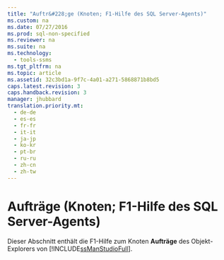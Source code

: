 ```yaml
---
title: "Auftr&#228;ge (Knoten; F1-Hilfe des SQL Server-Agents)"
ms.custom: na
ms.date: 07/27/2016
ms.prod: sql-non-specified
ms.reviewer: na
ms.suite: na
ms.technology: 
  - tools-ssms
ms.tgt_pltfrm: na
ms.topic: article
ms.assetid: 32c3bd1a-9f7c-4a01-a271-5868871b8bd5
caps.latest.revision: 3
caps.handback.revision: 3
manager: jhubbard
translation.priority.mt: 
  - de-de
  - es-es
  - fr-fr
  - it-it
  - ja-jp
  - ko-kr
  - pt-br
  - ru-ru
  - zh-cn
  - zh-tw
---
```

# Auftr&#228;ge (Knoten; F1-Hilfe des SQL Server-Agents)
Dieser Abschnitt enthält die F1-Hilfe zum Knoten **Aufträge** des Objekt-Explorers von [!INCLUDE[ssManStudioFull](../content/includes/ssManStudioFull_md.md)].  
  

